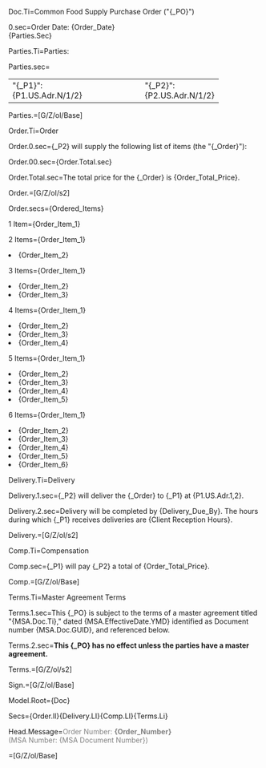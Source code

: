 Doc.Ti=Common Food Supply Purchase Order ("{_PO}")

0.sec=Order Date:  <span class="dealpoint">{Order_Date}</span><br> {Parties.Sec}

Parties.Ti=Parties:

Parties.sec=<table><tr><td>"{_P1}":<br>{P1.US.Adr.N/1/2}<td/><td>          </td><td>"{_P2}":<br>{P2.US.Adr.N/1/2}</td></tr></table>

Parties.=[G/Z/ol/Base]

Order.Ti=Order

Order.0.sec={_P2} will supply the following list of items (the "{_Order}"):

Order.00.sec={Order.Total.sec}

Order.Total.sec=The total price for the {_Order} is {Order_Total_Price}.

Order.=[G/Z/ol/s2]

Order.secs={Ordered_Items}

1 Item={Order_Item_1}

2 Items={Order_Item_1}<li>{Order_Item_2}

3 Items={Order_Item_1}<li>{Order_Item_2}<li>{Order_Item_3}

4 Items={Order_Item_1}<li>{Order_Item_2}<li>{Order_Item_3}<li>{Order_Item_4}

5 Items={Order_Item_1}<li>{Order_Item_2}<li>{Order_Item_3}<li>{Order_Item_4}<li>{Order_Item_5}

6 Items={Order_Item_1}<li>{Order_Item_2}<li>{Order_Item_3}<li>{Order_Item_4}<li>{Order_Item_5}<li>{Order_Item_6}

Delivery.Ti=Delivery

Delivery.1.sec={_P2} will deliver the {_Order} to {_P1} at {P1.US.Adr.1,2}.

Delivery.2.sec=Delivery will be completed by {Delivery_Due_By}.  The hours during which {_P1} receives deliveries are {Client Reception Hours}.
 
Delivery.=[G/Z/ol/s2]

Comp.Ti=Compensation

Comp.sec={_P1} will pay {_P2} a total of {Order_Total_Price}.

Comp.=[G/Z/ol/Base]

Terms.Ti=Master Agreement Terms

Terms.1.sec=This {_PO} is subject to the terms of a master agreement titled "{MSA.Doc.Ti}," dated {MSA.EffectiveDate.YMD} identified as Document number {MSA.Doc.GUID}, and referenced below.

Terms.2.sec=<b>This {_PO} has no effect unless the parties have a master agreement.</b>

Terms.=[G/Z/ol/s2]

Sign.=[G/Z/ol/Base]

Model.Root={Doc}

Secs={Order.lI}{Delivery.LI}{Comp.LI}{Terms.Li}

Head.Message=<font color="grey">Order Number: <b>{Order_Number}</b><br>(MSA Number: {MSA Document Number})</font>

=[G/Z/ol/Base]

